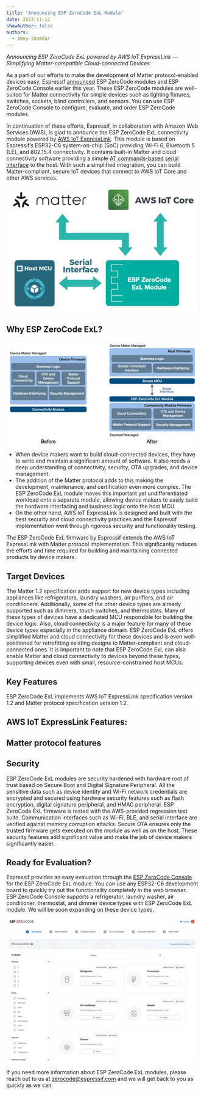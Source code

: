 ```yaml
---
title: "Announcing ESP ZeroCode ExL Module"
date: 2023-11-12
showAuthor: false
authors: 
  - amey-inamdar
---
```

*Announcing ESP ZeroCode ExL powered by AWS IoT ExpressLink — Simplifying Matter-compatible Cloud-connected Devices*

As a part of our efforts to make the development of Matter protocol-enabled devices easy, Espressif [announced](https://www.espressif.com/en/news/ESP-ZeroCode_Modules) ESP ZeroCode modules and ESP ZeroCode Console earlier this year. These ESP ZeroCode modules are well-suited for Matter connectivity for simple devices such as lighting fixtures, switches, sockets, blind controllers, and sensors. You can use ESP ZeroCode Console to configure, evaluate, and order ESP ZeroCode modules.

In continuation of these efforts, Espressif, in collaboration with Amazon Web Services (AWS), is glad to announce the ESP ZeroCode ExL connectivity module powered by [AWS IoT ExpressLink](https://aws.amazon.com/iot-expresslink/). This module is based on Espressif’s ESP32-C6 system-on-chip (SoC) providing Wi-Fi 6, Bluetooth 5 (LE), and 802.15.4 connectivity. It contains built-in Matter and cloud connectivity software providing a simple [AT commands-based serial interface](https://docs.aws.amazon.com/iot-expresslink/latest/programmersguide/elpg.html) to the host. With such a simplified integration, you can build Matter-compliant, secure IoT devices that connect to AWS IoT Core and other AWS services.

![](img/announcing-1.webp)

## Why ESP ZeroCode ExL?

![](img/announcing-2.webp)

- When device makers want to build cloud-connected devices, they have to write and maintain a significant amount of software. It also needs a deep understanding of connectivity, security, OTA upgrades, and device management.
- The addition of the Matter protocol adds to this making the development, maintenance, and certification even more complex. The ESP ZeroCode ExL module moves this important yet undifferentiated workload onto a separate module, allowing device makers to easily build the hardware interfacing and business logic onto the host MCU.
- On the other hand, AWS IoT ExpressLink is designed and built with the best security and cloud connectivity practices and the Espressif implementation went through rigorous security and functionality testing.

The ESP ZeroCode ExL firmware by Espressif extends the AWS IoT ExpressLink with Matter protocol implementation. This significantly reduces the efforts and time required for building and maintaining connected products by device makers.

## Target Devices

The Matter 1.2 specification adds support for new device types including appliances like refrigerators, laundry washers, air purifiers, and air conditioners. Additionally, some of the other device types are already supported such as dimmers, touch switches, and thermostats. Many of these types of devices have a dedicated MCU responsible for building the device logic. Also, cloud connectivity is a major feature for many of these device types especially in the appliance domain. ESP ZeroCode ExL offers simplified Matter and cloud connectivity for these devices and is even well-positioned for retrofitting existing designs to Matter-compliant and cloud-connected ones. It is important to note that ESP ZeroCode ExL can also enable Matter and cloud connectivity to devices beyond these types, supporting devices even with small, resource-constrained host MCUs.

## Key Features

ESP ZeroCode ExL implements AWS IoT ExpressLink specification version 1.2 and Matter protocol specification version 1.2.

## AWS IoT ExpressLink Features:

## Matter protocol features

## Security

ESP ZeroCode ExL modules are security hardened with hardware root of trust based on Secure Boot and Digital Signature Peripheral. All the sensitive data such as device identity and Wi-Fi network credentials are encrypted and secured using hardware security features such as flash encryption, digital signature peripheral, and HMAC peripheral. ESP ZeroCode ExL firmware is tested with the AWS-provided regression test suite. Communication interfaces such as Wi-Fi, BLE, and serial interface are verified against memory corruption attacks. Secure OTA ensures only the trusted firmware gets executed on the module as well as on the host. These security features add significant value and make the job of device makers significantly easier.

## Ready for Evaluation?

Espressif provides an easy evaluation through the [ESP ZeroCode Console](https://zerocode.espressif.com/) for the ESP ZeroCode ExL module. You can use any ESP32-C6 development board to quickly try out the functionality completely in the web browser. ESP ZeroCode Console supports a refrigerator, laundry washer, air conditioner, thermostat, and dimmer device types with ESP ZeroCode ExL module. We will be soon expanding on these device types.

![](img/announcing-3.webp)

If you need more information about ESP ZeroCode ExL modules, please reach out to us at [zerocode@espressif.com](mailto:zerocode@espressif.com) and we will get back to you as quickly as we can.
